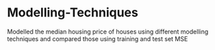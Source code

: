 # Modelling-Techniques
Modelled the median housing price of houses using different modelling techniques and compared those using training and test set MSE
